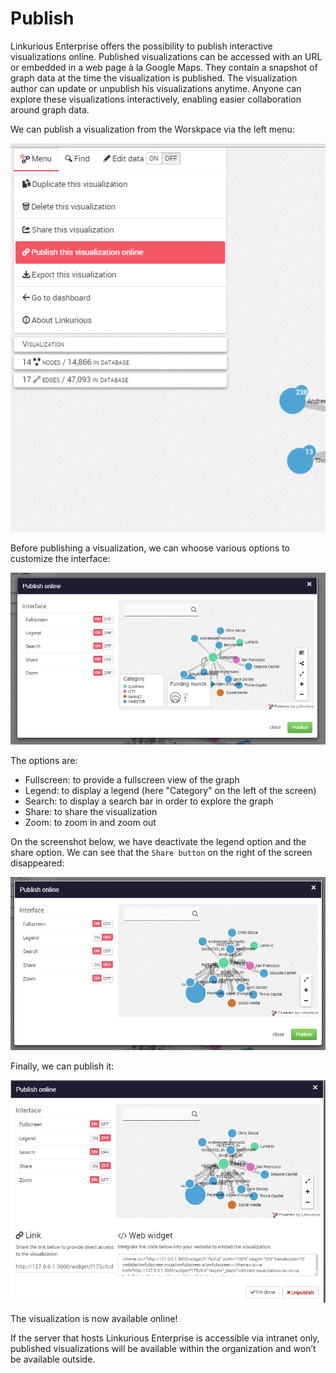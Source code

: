 # Publish

Linkurious Enterprise offers the possibility to publish interactive visualizations online. Published visualizations can be accessed with an URL or embedded in a web page à la Google Maps. They contain a snapshot of graph data at the time the visualization is published. The visualization author can update or unpublish his visualizations anytime. Anyone can explore these visualizations interactively, enabling easier collaboration around graph data.

We can publish a visualization from the Worskpace via the left menu:

![](MenutoP.png)

Before publishing a visualization, we can whoose various options to customize the interface: 

![](ScreenBP.png)

The options are:
- Fullscreen: to provide a fullscreen view of the graph
- Legend: to display a legend (here "Category" on the left of the screen)
- Search: to display a search bar in order to explore the graph
- Share: to share the visualization
- Zoom: to zoom in and zoom out


On the screenshot below, we have deactivate the legend option and the share option. We can see that the ```Share button``` on the right of the screen disappeared:

![](BPOptions.png)

Finally, we can publish it:

![](Done.png)

The visualization is now available online!

<div class="alert alert-info">
    If the server that hosts Linkurious Enterprise is accessible via intranet only, published visualizations will be available within the organization and won’t be available outside.
</div>
